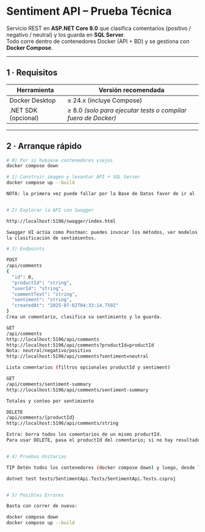 # Sentiment API – Prueba Técnica

Servicio REST en **ASP.NET Core 8.0** que clasifica comentarios (positivo / negativo / neutral) y los guarda en **SQL Server**.  
Todo corre dentro de contenedores Docker (API + BD) y se gestiona con **Docker Compose**.

---

## 1 · Requisitos

| Herramienta        | Versión recomendada |
|--------------------|---------------------|
| Docker Desktop     | ≥ 24.x (incluye Compose) |
| .NET SDK (opcional)| ≥ 8.0 *(solo para ejecutar tests o compilar fuera de Docker)* |

---

## 2 · Arranque rápido

```bash
# 0) Por si hubiese contenedores viejos
docker compose down

# 1) Construir imagen y levantar API + SQL Server
docker compose up --build

NOTA: la primera vez puede fallar por la Base de Datos favor de ir al  # 5)


# 2) Explorar la API con Swagger

http://localhost:5196/swagger/index.html

Swagger UI actúa como Postman: puedes invocar los métodos, ver modelos y probar
la clasificación de sentimientos.

# 3) Endpoints

POST
/api/comments
{
  "id": 0,
  "productId": "string",
  "userId": "string",
  "commentText": "string",
  "sentiment": "string",
  "createdAt": "2025-07-02T04:33:14.759Z"
}
Crea un comentario, clasifica su sentimiento y lo guarda.

GET
/api/comments
http://localhost:5196/api/comments
http://localhost:5196/api/comments?productId=productId
Nota: neutral/negativo/positivo
http://localhost:5196/api/comments?sentiment=neutral

Lista comentarios (filtros opcionales productId y sentiment)

GET
/api/comments/sentiment-summary
http://localhost:5196/api/comments/sentiment-summary

Totales y conteo por sentimiento

DELETE
/api/comments/{productId}
http://localhost:5196/api/comments/string

Extra: borra todos los comentarios de un mismo productId.
Para usar DELETE, pasa el productId del comentario; si no hay resultados, devuelve 404.


# 4) Pruebas Unitarias

TIP Detén todos los contenedores (docker compose down) y luego, desde la raíz del repo:

dotnet test tests/SentimentApi.Tests/SentimentApi.Tests.csproj


# 5) Posibles Errores

Basta con correr de nuevo:

docker compose down
docker compose up --build

